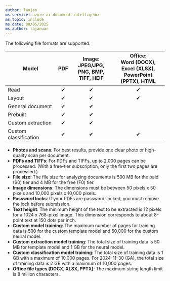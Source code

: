 ```yaml
---
author: laujan
ms.service: azure-ai-document-intelligence
ms.topic: include
ms.date: 08/05/2025
ms.author: lajanuar
---
```

<!-- markdownlint-disable MD041 -->

The following file formats are supported.

|Model | PDF |Image: </br>JPEG/JPG, PNG, BMP, TIFF, HEIF | Office: </br> Word (DOCX), Excel (XLSX), PowerPoint (PPTX), HTML|
|--------|:----:|:-----:|:---------------:|
|Read            | ✔    | ✔    | ✔  |
|Layout          | ✔  | ✔ | ✔  |
|General&nbsp;document| ✔  | ✔ |   |
|Prebuilt        |  ✔  | ✔ |   |
|Custom extraction |  ✔  | ✔ |   |
|Custom classification  |  ✔  | ✔ | ✔  |

* **Photos and scans**: For best results, provide one clear photo or high-quality scan per document.
* **PDFs and TIFFs**: For PDFs and TIFFs, up to 2,000 pages can be processed. (With a free-tier subscription, only the first two pages are processed.)
* **File size**: The file size for analyzing documents is 500 MB for the paid (S0) tier and 4 MB for the free (F0) tier.
* **Image dimensions**: The dimensions must be between 50 pixels x 50 pixels and 10,000 pixels x 10,000 pixels.
* **Password locks**: If your PDFs are password-locked, you must remove the lock before submission.
* **Text height**: The minimum height of the text to be extracted is 12 pixels for a 1024 x 768-pixel image. This dimension corresponds to about 8-point text at 150 dots per inch.
* **Custom model training**: The maximum number of pages for training data is 500 for the custom template model and 50,000 for the custom neural model.
* **Custom extraction model training**: The total size of training data is 50 MB for template model and 1 GB for the neural model.
* **Custom classification model training**: The total size of training data is 1 GB with a maximum of 10,000 pages. For 2024-11-30 (GA), the total size of training data is 2 GB with a maximum of 10,000 pages.
* **Office file types (DOCX, XLSX, PPTX)**: The maximum string length limit is 8 million characters.
